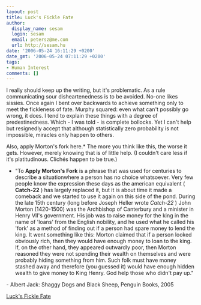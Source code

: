 ```yaml
---
layout: post
title: Luck's Fickle Fate
author:
  display_name: sesam
  login: sesam
  email: petersz@me.com
  url: http://sesam.hu
date: '2006-05-24 16:11:29 +0200'
date_gmt: '2006-05-24 07:11:29 +0200'
tags:
- Human Interest
comments: []
---
```


I really should keep up the writing, but it's problematic. As a rule communicating sour disheartenedness is to be avoided. No-one likes sissies. Once again I bent over backwards to achieve something only to meet the fickleness of fate. Murphy squared: even what can't possibly go wrong, it does. I tend to explain these things with a degree of predestinedness. Which - I was told - is complete bollocks. Yet I can't help but resignedly accept that although statistically zero probability is not impossible, miracles only happen to others.

Also, apply Morton's fork here.* The more you think like this, the worse it gets. However, merely knowing that is of little help. (I couldn't care less if it's platitudinous. Clichés happen to be true.)

* "To **Apply Morton's Fork** is a phrase that was used for centuries to describe a situationwhere a person has no choice whatsoever. Very few people know the expression these days as the american equivalent ( **Catch-22** ) has largely replaced it, but it is about time it made a comeback and we started to use it again on this side of the pond. During the late 15th century (long before Joseph Heller wrote _Catch-22_ ) John Morton (1420-1500) was the Archbishop of Canterbury and a minister in Henry VII's government. His job was to raise money for the king in the name of 'loans' from the English nobility, and he used what he called his 'fork' as a method of finding out if a person had spare money to lend the king. It went something like this: Morton claimed that if a person looked obviously rich, then they would have enough money to loan to the king. If, on the other hand, they appeared outwardly poor, then Morton reasoned they were not spending their wealth on themselves and were probably hiding something from him. Such folk must have money stashed away and therefore (you guessed it) would have enough hidden wealth to give money to King Henry. God help those who didn't pay up."

\- Albert Jack: Shaggy Dogs and Black Sheep, Penguin Books, 2005

[Luck's Fickle Fate](http://auno.org/ao/db.php?id=31392)
